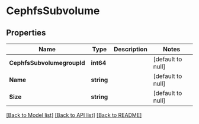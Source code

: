 # CephfsSubvolume

## Properties
Name | Type | Description | Notes
------------ | ------------- | ------------- | -------------
**CephfsSubvolumegroupId** | **int64** |  | [default to null]
**Name** | **string** |  | [default to null]
**Size** | **string** |  | [default to null]

[[Back to Model list]](../README.md#documentation-for-models) [[Back to API list]](../README.md#documentation-for-api-endpoints) [[Back to README]](../README.md)

